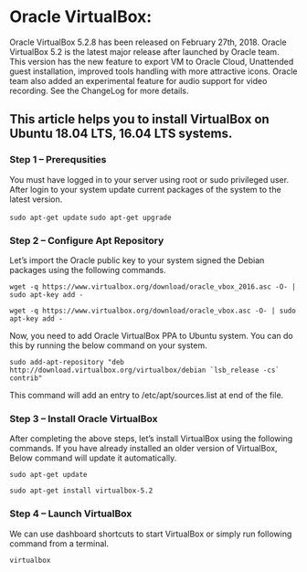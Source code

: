 # Oracle VirtualBox:

Oracle VirtualBox 5.2.8 has been released on February 27th, 2018. Oracle VirtualBox 5.2 is the latest major release after 
launched by Oracle team. This version has the new feature to export VM to Oracle Cloud, Unattended guest installation, 
improved tools handling with more attractive icons. Oracle team also added an experimental feature for audio support for 
video recording. See the ChangeLog for more details.

## This article helps you to install VirtualBox on Ubuntu 18.04 LTS, 16.04 LTS systems.

### Step 1 – Prerequsities
You must have logged in to your server using root or sudo privileged user. After login to your system update current 
packages of the system to the latest version.

```sudo apt-get update```
```sudo apt-get upgrade```

### Step 2 – Configure Apt Repository
Let’s import the Oracle public key to your system signed the Debian packages using the following commands.

```wget -q https://www.virtualbox.org/download/oracle_vbox_2016.asc -O- | sudo apt-key add -```

```wget -q https://www.virtualbox.org/download/oracle_vbox.asc -O- | sudo apt-key add -```

Now, you need to add Oracle VirtualBox PPA to Ubuntu system. You can do this by running the below command on your system.

```sudo add-apt-repository "deb http://download.virtualbox.org/virtualbox/debian `lsb_release -cs` contrib"```

This command will add an entry to /etc/apt/sources.list at end of the file.

### Step 3 – Install Oracle VirtualBox
After completing the above steps, let’s install VirtualBox using the following commands. If you have already installed an older version of VirtualBox, Below command will update it automatically.

```sudo apt-get update```

```sudo apt-get install virtualbox-5.2```

### Step 4 – Launch VirtualBox
We can use dashboard shortcuts to start VirtualBox or simply run following command from a terminal.

```virtualbox```
